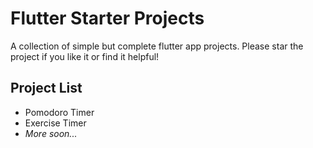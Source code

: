 # Flutter Starter Projects

A collection of simple but complete flutter app projects. Please star the project if you like it or find it helpful!

## Project List

* Pomodoro Timer
* Exercise Timer
* *More soon...*
